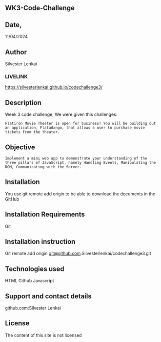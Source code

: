 ## WK3-Code-Challenge
## Date,
11/04/2024
## Author
Silvester Lenkai
### LIVELINK
https://silvesterlenkai.github.io/codechallenge3/

## Description

Week 3 code challenge, We were given this challenges:

    Flatiron Movie Theater is open for business! You will be building out an application, Flatadango, that allows a user to purchase movie tickets from the theater.

## Objective

    Implement a mini web app to demonstrate your understanding of the three pillars of JavaScript, namely Handling Events, Manipulating the DOM, Communicating with the Server.

## Installation

You use git remote add origin  to be able to download the documents in the GitHub
## Installation Requirements

Git
## Installation instruction

Git remote add origin git@github.com:Silvesterlenkai/codechallenge3.git
## Technologies used

HTML Github Javascript
## Support and contact details

github.com:Silvester Lenkai
## License
The content of this site is not licensed







